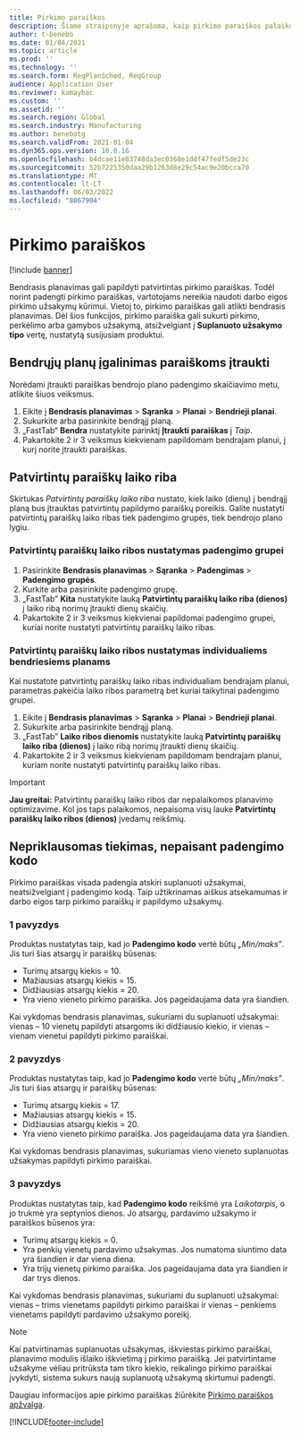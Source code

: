 ```yaml
---
title: Pirkimo paraiškos
description: Šiame straipsnyje aprašoma, kaip pirkimo paraiškos palaikomos planavimo optimizavime.
author: t-benebo
ms.date: 01/04/2021
ms.topic: article
ms.prod: ''
ms.technology: ''
ms.search.form: ReqPlanSched, ReqGroup
audience: Application User
ms.reviewer: kamaybac
ms.custom: ''
ms.assetid: ''
ms.search.region: Global
ms.search.industry: Manufacturing
ms.author: benebotg
ms.search.validFrom: 2021-01-04
ms.dyn365.ops.version: 10.0.16
ms.openlocfilehash: b4dcae11e83748da3ec0368e1ddf47fedf5de23c
ms.sourcegitcommit: 52b7225350daa29b1263d8e29c54ac9e20bcca70
ms.translationtype: MT
ms.contentlocale: lt-LT
ms.lasthandoff: 06/03/2022
ms.locfileid: "8867904"
---
```

# <a name="purchase-requisitions"></a>Pirkimo paraiškos

[!include [banner](../../includes/banner.md)]

Bendrasis planavimas gali papildyti patvirtintas pirkimo paraiškas. Todėl norint padengti pirkimo paraiškas, vartotojams nereikia naudoti darbo eigos pirkimo užsakymų kūrimui. Vietoj to, pirkimo paraiškas gali atlikti bendrasis planavimas. Dėl šios funkcijos, pirkimo paraiška gali sukurti pirkimo, perkėlimo arba gamybos užsakymą, atsižvelgiant į **Suplanuoto užsakymo tipo** vertę, nustatytą susijusiam produktui.

## <a name="enable-master-plans-to-include-requisitions"></a>Bendrųjų planų įgalinimas paraiškoms įtraukti

Norėdami įtraukti paraiškas bendrojo plano padengimo skaičiavimo metu, atlikite šiuos veiksmus.

1. Eikite į **Bendrasis planavimas** \> **Sąranka** \> **Planai** \> **Bendrieji planai**.
1. Sukurkite arba pasirinkite bendrąjį planą.
1. „FastTab“ **Bendra** nustatykite parinktį **Įtraukti paraiškas** į *Taip*.
1. Pakartokite 2 ir 3 veiksmus kiekvienam papildomam bendrajam planui, į kurį norite įtraukti paraiškas.

## <a name="approved-requisitions-time-fence"></a>Patvirtintų paraiškų laiko riba

Skirtukas *Patvirtintų paraiškų laiko riba* nustato, kiek laiko (dienų) į bendrąjį planą bus įtrauktas patvirtintų papildymo paraiškų poreikis. Galite nustatyti patvirtintų paraiškų laiko ribas tiek padengimo grupės, tiek bendrojo plano lygiu.

### <a name="set-the-approved-requisitions-time-fence-for-a-coverage-group"></a>Patvirtintų paraiškų laiko ribos nustatymas padengimo grupei

1. Pasirinkite **Bendrasis planavimas** \> **Sąranka** \> **Padengimas** \> **Padengimo grupės**.
1. Kurkite arba pasirinkite padengimo grupę.
1. „FastTab” **Kita** nustatykite lauką **Patvirtintų paraiškų laiko riba (dienos)** į laiko ribą norimų įtraukti dienų skaičių.
1. Pakartokite 2 ir 3 veiksmus kiekvienai papildomai padengimo grupei, kuriai norite nustatyti patvirtintų paraiškų laiko ribas.

### <a name="set-the-approved-requisitions-time-fence-for-individual-master-plans"></a>Patvirtintų paraiškų laiko ribos nustatymas individualiems bendriesiems planams

Kai nustatote patvirtintų paraiškų laiko ribas individualiam bendrajam planui, parametras pakeičia laiko ribos parametrą bet kuriai taikytinai padengimo grupei.

1. Eikite į **Bendrasis planavimas** \> **Sąranka** \> **Planai** \> **Bendrieji planai**.
1. Sukurkite arba pasirinkite bendrąjį planą.
1. „FastTab” **Laiko ribos dienomis** nustatykite lauką **Patvirtintų paraiškų laiko riba (dienos)** į laiko ribą norimų įtraukti dienų skaičių.
1. Pakartokite 2 ir 3 veiksmus kiekvienam papildomam bendrajam planui, kuriam norite nustatyti patvirtintų paraiškų laiko ribas.

> [!IMPORTANT]
> **Jau greitai:** Patvirtintų paraiškų laiko ribos dar nepalaikomos planavimo optimizavime. Kol jos taps palaikomos, nepaisoma visų lauke **Patvirtintų paraiškų laiko ribos (dienos)** įvedamų reikšmių.

## <a name="independent-supply-regardless-of-coverage-code"></a>Nepriklausomas tiekimas, nepaisant padengimo kodo

Pirkimo paraiškas visada padengia atskiri suplanuoti užsakymai, neatsižvelgiant į padengimo kodą. Taip užtikrinamas aiškus atsekamumas ir darbo eigos tarp pirkimo paraiškų ir papildymo užsakymų.

### <a name="example-1"></a>1 pavyzdys

Produktas nustatytas taip, kad jo **Padengimo kodo** vertė būtų *„Min/maks”*. Jis turi šias atsargų ir paraiškų būsenas:

- Turimų atsargų kiekis = 10.
- Mažiausias atsargų kiekis = 15.
- Didžiausias atsargų kiekis = 20.
- Yra vieno vieneto pirkimo paraiška. Jos pageidaujama data yra šiandien.

Kai vykdomas bendrasis planavimas, sukuriami du suplanuoti užsakymai: vienas – 10 vienetų papildyti atsargoms iki didžiausio kiekio, ir vienas – vienam vienetui papildyti pirkimo paraiškai.

### <a name="example-2"></a>2 pavyzdys

Produktas nustatytas taip, kad jo **Padengimo kodo** vertė būtų *„Min/maks”*. Jis turi šias atsargų ir paraiškų būsenas:

- Turimų atsargų kiekis = 17.
- Mažiausias atsargų kiekis = 15.
- Didžiausias atsargų kiekis = 20.
- Yra vieno vieneto pirkimo paraiška. Jos pageidaujama data yra šiandien.

Kai vykdomas bendrasis planavimas, sukuriamas vieno vieneto suplanuotas užsakymas papildyti pirkimo paraiškai.

### <a name="example-3"></a>3 pavyzdys

Produktas nustatytas taip, kad **Padengimo kodo** reikšmė yra *Laikotarpis,* o jo trukmė yra septynios dienos. Jo atsargų, pardavimo užsakymo ir paraiškos būsenos yra:

- Turimų atsargų kiekis = 0.
- Yra penkių vienetų pardavimo užsakymas. Jos numatoma siuntimo data yra šiandien ir dar viena diena.
- Yra trijų vienetų pirkimo paraiška. Jos pageidaujama data yra šiandien ir dar trys dienos.

Kai vykdomas bendrasis planavimas, sukuriami du suplanuoti užsakymai: vienas – trims vienetams papildyti pirkimo paraiškai ir vienas – penkiems vienetams papildyti pardavimo užsakymo poreikį.

> [!NOTE]
> Kai patvirtinamas suplanuotas užsakymas, iškviestas pirkimo paraiškai, planavimo modulis išlaiko iškvietimą į pirkimo paraišką. Jei patvirtintame užsakyme vėliau pritrūksta tam tikro kiekio, reikalingo pirkimo paraiškai įvykdyti, sistema sukurs naują suplanuotą užsakymą skirtumui padengti.

Daugiau informacijos apie pirkimo paraiškas žiūrėkite [Pirkimo paraiškos apžvalga](../../procurement/purchase-requisitions-overview.md).


[!INCLUDE[footer-include](../../../includes/footer-banner.md)]